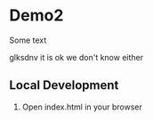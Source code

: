 # Demo2



Some text

glksdnv
it is ok we don't know either 

## Local Development 
1. Open index.html in your browser
